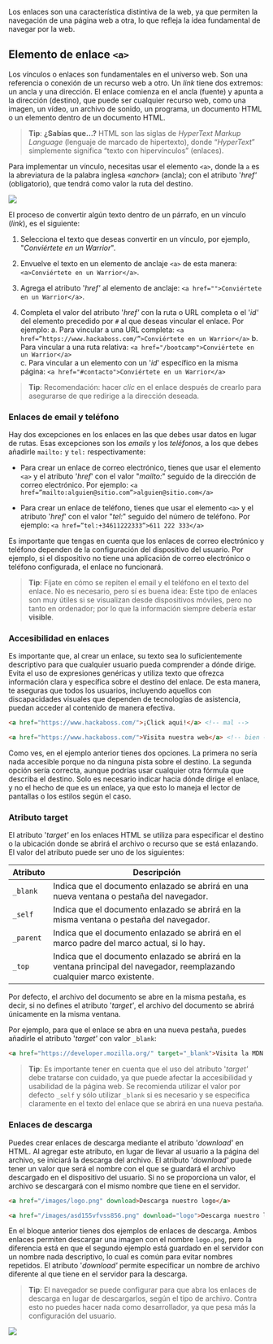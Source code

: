 Los enlaces son una característica distintiva de la web, ya que permiten la navegación de una página web a otra, lo que refleja la idea fundamental de navegar por la web.

## Elemento de enlace `<a>`

Los vínculos o enlaces son fundamentales en el universo web. Son una referencia o conexión de un recurso web a otro. Un _link_ tiene dos extremos: un ancla y una dirección. El enlace comienza en el ancla (fuente) y apunta a la dirección (destino), que puede ser cualquier recurso web, como una imagen, un vídeo, un archivo de sonido, un programa, un documento HTML o un elemento dentro de un documento HTML.

> **Tip**: **¿Sabías que…?** HTML son las siglas de _HyperText Markup Language_ (lenguaje de marcado de hipertexto), donde “_HyperText_” simplemente significa “texto con hipervínculos” (enlaces).

Para implementar un vínculo, necesitas usar el elemento `<a>`, donde la `a` es la abreviatura de la palabra inglesa «_anchor_» (ancla); con el atributo '_href'_ (obligatorio), que tendrá como valor la ruta del destino.

![](./images/tag_a.png)

El proceso de convertir algún texto dentro de un párrafo, en un vínculo (_link_), es el siguiente:

1. Selecciona el texto que deseas convertir en un vínculo, por ejemplo, "_Conviértete en un Warrior_".
     
2. Envuelve el texto en un elemento de anclaje `<a>` de esta manera: `<a>Conviértete en un Warrior</a>`.
      
3. Agrega el atributo '_href'_ al elemento de anclaje: `<a href="">Conviértete en un Warrior</a>`.
      
4. Completa el valor del atributo '_href'_ con la ruta o URL completa o el '_id'_ del elemento precedido por `#` al que deseas vincular el enlace. Por ejemplo: a. Para vincular a una URL completa: `<a href=”https://www.hackaboss.com/”>Conviértete en un Warrior</a>` b. Para vincular a una ruta relativa: `<a href="/bootcamp">Conviértete en un Warrior</a>`  
    c. Para vincular a un elemento con un '_id_' específico en la misma página: `<a href="#contacto">Conviértete en un Warrior</a>`

> **Tip**: Recomendación: hacer _clic_ en el enlace después de crearlo para asegurarse de que redirige a la dirección deseada.


### Enlaces de email y teléfono

Hay dos excepciones en los enlaces en las que debes usar datos en lugar de rutas. Esas excepciones son los _emails_ y los _teléfonos_, a los que debes añadirle `mailto:` y `tel:` respectivamente:

- Para crear un enlace de correo electrónico, tienes que usar el elemento `<a>` y el atributo '_href_' con el valor "_mailto:_" seguido de la dirección de correo electrónico. Por ejemplo: `<a href=”mailto:alguien@sitio.com”>alguien@sitio.com</a>`
    

- Para crear un enlace de teléfono, tienes que usar el elemento `<a>` y el atributo '_href_' con el valor "_tel:_" seguido del número de teléfono. Por ejemplo: `<a href=”tel:+34611222333”>611 222 333</a>`
    

Es importante que tengas en cuenta que los enlaces de correo electrónico y teléfono dependen de la configuración del dispositivo del usuario. Por ejemplo, si el dispositivo no tiene una aplicación de correo electrónico o teléfono configurada, el enlace no funcionará.

> **Tip**: Fíjate en cómo se repiten el email y el teléfono en el texto del enlace. No es necesario, pero sí es buena idea: Este tipo de enlaces son muy útiles si se visualizan desde dispositivos móviles, pero no tanto en ordenador; por lo que la información siempre debería estar **visible**.

### Accesibilidad en enlaces

Es importante que, al crear un enlace, su texto sea lo suficientemente descriptivo para que cualquier usuario pueda comprender a dónde dirige. Evita el uso de expresiones genéricas y utiliza texto que ofrezca información clara y específica sobre el destino del enlace. De esta manera, te aseguras que todos los usuarios, incluyendo aquellos con discapacidades visuales que dependen de tecnologías de asistencia, puedan acceder al contenido de manera efectiva.

```HTML
<a href="https://www.hackaboss.com/">¡Click aqui!</a> <!-- mal -->

<a href="https://www.hackaboss.com/">Visita nuestra web</a> <!-- bien -->
```

Como ves, en el ejemplo anterior tienes dos opciones. La primera no sería nada accesible porque no da ninguna pista sobre el destino. La segunda opción sería correcta, aunque podrías usar cualquier otra fórmula que describa el destino. Solo es necesario indicar hacia dónde dirige el enlace, y no el hecho de que es un enlace, ya que esto lo maneja el lector de pantallas o los estilos según el caso.


### Atributo target

El atributo '_target'_ en los enlaces HTML se utiliza para especificar el destino o la ubicación donde se abrirá el archivo o recurso que se está enlazando. El valor del atributo puede ser uno de los siguientes:

|Atributo|Descripción|
|---------|-------------|
|`_blank`|Indica que el documento enlazado se abrirá en una nueva ventana o pestaña del navegador.|
|`_self`|Indica que el documento enlazado se abrirá en la misma ventana o pestaña del navegador.|
|`_parent`|Indica que el documento enlazado se abrirá en el marco padre del marco actual, si lo hay.|
|`_top`|Indica que el documento enlazado se abrirá en la ventana principal del navegador, reemplazando cualquier marco existente.|

Por defecto, el archivo del documento se abre en la misma pestaña, es decir, si no defines el atributo '_target'_, el archivo del documento se abrirá únicamente en la misma ventana.

Por ejemplo, para que el enlace se abra en una nueva pestaña, puedes añadirle el atributo '_target'_ con valor `_blank`:

```HTML
<a href="https://developer.mozilla.org/" target="_blank">Visita la MDN para saber más</a>
```

> **Tip**: Es importante tener en cuenta que el uso del atributo '_target'_ debe tratarse con cuidado, ya que puede afectar la accesibilidad y usabilidad de la página web. Se recomienda utilizar el valor por defecto `_self` y sólo utilizar `_blank` si es necesario y se especifica claramente en el texto del enlace que se abrirá en una nueva pestaña.


### Enlaces de descarga

Puedes crear enlaces de descarga mediante el atributo '_download'_ en HTML. Al agregar este atributo, en lugar de llevar al usuario a la página del archivo, se iniciará la descarga del archivo. El atributo '_download'_ puede tener un valor que será el nombre con el que se guardará el archivo descargado en el dispositivo del usuario. Si no se proporciona un valor, el archivo se descargará con el mismo nombre que tiene en el servidor.

```HTML
<a href="/images/logo.png" download>Descarga nuestro logo</a>

<a href="/images/asd155vfvss856.png" download="logo">Descarga nuestro logo</a>
```

En el bloque anterior tienes dos ejemplos de enlaces de descarga. Ambos enlaces permiten descargar una imagen con el nombre `logo.png`, pero la diferencia está en que el segundo ejemplo está guardado en el servidor con un nombre nada descriptivo, lo cual es común para evitar nombres repetidos. El atributo '_download'_ permite especificar un nombre de archivo diferente al que tiene en el servidor para la descarga.

> **Tip**: El navegador se puede configurar para que abra los enlaces de descarga en lugar de descargarlos, según el tipo de archivo. Contra esto no puedes hacer nada como desarrollador, ya que pesa más la configuración del usuario.


![](./images/hab_tip_3.png)
